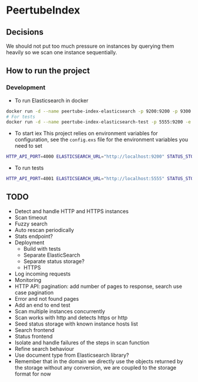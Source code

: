 # PeertubeIndex

## Decisions
We should not put too much pressure on instances by querying them heavily so we scan one instance sequentially.

## How to run the project
### Development
- To run Elasticsearch in docker
```bash
docker run -d --name peertube-index-elasticsearch -p 9200:9200 -p 9300:9300 -e "discovery.type=single-node" docker.elastic.co/elasticsearch/elasticsearch:6.5.4
# For tests
docker run -d --name peertube-index-elasticsearch-test -p 5555:9200 -e "discovery.type=single-node" docker.elastic.co/elasticsearch/elasticsearch:6.5.4
```

- To start iex
This project relies on environment variables for configuration, see the `config.exs` file for the environment variables you need to set
```bash
HTTP_API_PORT=4000 ELASTICSEARCH_URL="http://localhost:9200" STATUS_STORAGE_DIRECTORY="status_storage_dev" iex -S mix
```

- To run tests
```bash
HTTP_API_PORT=4001 ELASTICSEARCH_URL="http://localhost:5555" STATUS_STORAGE_DIRECTORY="status_storage_test" mix test
```

## TODO
- Detect and handle HTTP and HTTPS instances
- Scan timeout
- Fuzzy search
- Auto rescan periodically
- Stats endpoint?
- Deployment
    - Build with tests
    - Separate ElasticSearch
    - Separate status storage?
    - HTTPS
- Log incoming requests
- Monitoring
- HTTP API: pagination: add number of pages to response, search use case pagination
- Error and not found pages
- Add an end to end test
- Scan multiple instances concurrently
- Scan works with http and detects https or http
- Seed status storage with known instance hosts list
- Search frontend
- Status frontend
- Isolate and handle failures of the steps in scan function
- Refine search behaviour
- Use document type from Elasticsearch library?
- Remember that in the domain we directly use the objects returned by the storage without any conversion, we are coupled to the storage format for now
